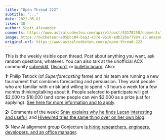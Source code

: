 ```yaml
---
title: "Open Thread 222"
subtitle: "..."
date: 2022-05-01
likes: 30
author: Scott Alexander
comments: https://www.astralcodexten.com/api/v1/post/53178258/comments?&all_comments=true
image: https://bucketeer-e05bbc84-baa3-437e-9518-adb32be77984.s3.amazonaws.com/public/images/12e2d7de-4ecf-4967-912c-3ba0ba9c4b53_496x341.png
original-url: https://www.astralcodexten.com/p/open-thread-222
---
```

This is the weekly visible open thread. Post about anything you want, ask random questions, whatever. You can also talk at the unofficial ACX community [subreddit](https://www.reddit.com/r/slatestarcodex/), [Discord](https://discord.gg/RTKtdut), or [bulletin board](https://www.datasecretslox.com/index.php). Also:

**1:** Philip Tetlock (of _Superforecasting_ fame) and his team are running a new tournament that combines forecasting and persuasion. They want people who are familiar with x-risk and willing to spend ~3 hours a week for a few months thinking/talking about it. People selected to participate will get $2,000 to $10,000 (and some people can win $2,000 as a prize just for applying). [See here for more information and to apply](https://docs.google.com/document/d/15NLDoILtL_jK0X1nLDkWoqAnfAdxOfBvRKxSNU4EpjU/edit).

**2:** Comments of the week: [Snav explains why he finds Lacan interesting and useful](https://astralcodexten.substack.com/p/book-review-a-clinical-introduction/comment/6258801), and [Hivewired tries the same thing over on her own blog](https://hivewired.wordpress.com/2022/04/27/the-game-of-masks/).

**3:** New AI alignment group Conjecture [is hiring researchers, engineers, developers, and an office manager](https://www.conjecture.dev/career).
